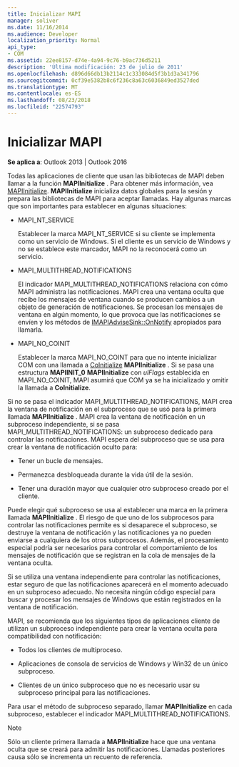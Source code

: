 ```yaml
---
title: Inicializar MAPI
manager: soliver
ms.date: 11/16/2014
ms.audience: Developer
localization_priority: Normal
api_type:
- COM
ms.assetid: 22ee8157-d74e-4a94-9c76-b9ac736d5211
description: 'Última modificación: 23 de julio de 2011'
ms.openlocfilehash: d896d66db13b2114c1c333084d5f3b1d3a341796
ms.sourcegitcommit: 0cf39e5382b8c6f236c8a63c6036849ed3527ded
ms.translationtype: MT
ms.contentlocale: es-ES
ms.lasthandoff: 08/23/2018
ms.locfileid: "22574793"
---
```

# <a name="initializing-mapi"></a>Inicializar MAPI

  
  
**Se aplica a**: Outlook 2013 | Outlook 2016 
  
Todas las aplicaciones de cliente que usan las bibliotecas de MAPI deben llamar a la función **MAPIInitialize** . Para obtener más información, vea [MAPIInitialize](mapiinitialize.md). **MAPIInitialize** inicializa datos globales para la sesión y prepara las bibliotecas de MAPI para aceptar llamadas. Hay algunas marcas que son importantes para establecer en algunas situaciones: 
  
- MAPI_NT_SERVICE
    
    Establecer la marca MAPI_NT_SERVICE si su cliente se implementa como un servicio de Windows. Si el cliente es un servicio de Windows y no se establece este marcador, MAPI no la reconocerá como un servicio. 
    
- MAPI_MULTITHREAD_NOTIFICATIONS
    
    El indicador MAPI_MULTITHREAD_NOTIFICATIONS relaciona con cómo MAPI administra las notificaciones. MAPI crea una ventana oculta que recibe los mensajes de ventana cuando se producen cambios a un objeto de generación de notificaciones. Se procesan los mensajes de ventana en algún momento, lo que provoca que las notificaciones se envíen y los métodos de [IMAPIAdviseSink::OnNotify](imapiadvisesink-onnotify.md) apropiados para llamarla. 
    
- MAPI_NO_COINIT
    
    Establecer la marca MAPI_NO_COINT para que no intente inicializar COM con una llamada a [CoInitialize](http://msdn.microsoft.com/en-us/library/ms886303.aspx) **MAPIInitialize** . Si se pasa una estructura **MAPIINIT_0** **MAPIInitialize** con _ulFlags_ establecida en MAPI_NO_COINIT, MAPI asumirá que COM ya se ha inicializado y omitir la llamada a **CoInitialize**.
    
Si no se pasa el indicador MAPI_MULTITHREAD_NOTIFICATIONS, MAPI crea la ventana de notificación en el subproceso que se usó para la primera llamada **MAPIInitialize** . MAPI crea la ventana de notificación en un subproceso independiente, si se pasa MAPI_MULTITHREAD_NOTIFICATIONS: un subproceso dedicado para controlar las notificaciones. MAPI espera del subproceso que se usa para crear la ventana de notificación oculto para: 
  
- Tener un bucle de mensajes.
    
- Permanezca desbloqueada durante la vida útil de la sesión.
    
- Tener una duración mayor que cualquier otro subproceso creado por el cliente. 
    
Puede elegir qué subproceso se usa al establecer una marca en la primera llamada **MAPIInitialize** . El riesgo de que uno de los subprocesos para controlar las notificaciones permite es si desaparece el subproceso, se destruye la ventana de notificación y las notificaciones ya no pueden enviarse a cualquiera de los otros subprocesos. Además, el procesamiento especial podría ser necesarios para controlar el comportamiento de los mensajes de notificación que se registran en la cola de mensajes de la ventana oculta. 
  
Si se utiliza una ventana independiente para controlar las notificaciones, estar seguro de que las notificaciones aparecerá en el momento adecuado en un subproceso adecuado. No necesita ningún código especial para buscar y procesar los mensajes de Windows que están registrados en la ventana de notificación. 
  
MAPI, se recomienda que los siguientes tipos de aplicaciones cliente de utilizan un subproceso independiente para crear la ventana oculta para compatibilidad con notificación:
  
- Todos los clientes de multiproceso.
    
- Aplicaciones de consola de servicios de Windows y Win32 de un único subproceso.
    
- Clientes de un único subproceso que no es necesario usar su subproceso principal para las notificaciones.
    
Para usar el método de subproceso separado, llamar **MAPIInitialize** en cada subproceso, establecer el indicador MAPI_MULTITHREAD_NOTIFICATIONS. 
  
> [!NOTE]
> Sólo un cliente primera llamada a **MAPIInitialize** hace que una ventana oculta que se creará para admitir las notificaciones. Llamadas posteriores causa sólo se incrementa un recuento de referencia. 
  

